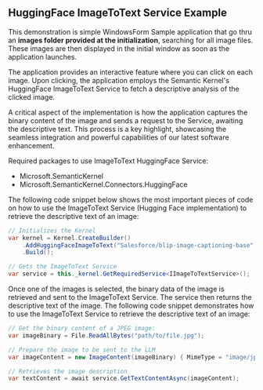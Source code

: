 ## HuggingFace ImageToText Service Example

This demonstration is simple WindowsForm Sample application that go thru an **images folder provided at the initialization**, searching for all image files. These images are then displayed in the initial window as soon as the application launches.

The application provides an interactive feature where you can click on each image. Upon clicking, the application employs the Semantic Kernel's HuggingFace ImageToText Service to fetch a descriptive analysis of the clicked image.

A critical aspect of the implementation is how the application captures the binary content of the image and sends a request to the Service, awaiting the descriptive text. This process is a key highlight, showcasing the seamless integration and powerful capabilities of our latest software enhancement.

Required packages to use ImageToText HuggingFace Service:

- Microsoft.SemanticKernel
- Microsoft.SemanticKernel.Connectors.HuggingFace

The following code snippet below shows the most important pieces of code on how to use the ImageToText Service (Hugging Face implementation) to retrieve the descriptive text of an image:

```csharp {"id":"01J6KPBKGF5YFP417DR486WEP7"}
// Initializes the Kernel
var kernel = Kernel.CreateBuilder()
	.AddHuggingFaceImageToText("Salesforce/blip-image-captioning-base")
    .Build();

// Gets the ImageToText Service
var service = this._kernel.GetRequiredService<IImageToTextService>();
```

Once one of the images is selected, the binary data of the image is retrieved and sent to the ImageToText Service. The service then returns the descriptive text of the image. The following code snippet demonstrates how to use the ImageToText Service to retrieve the descriptive text of an image:

```csharp {"id":"01J6KPBKGF5YFP417DR5FBZGGS"}
// Get the binary content of a JPEG image:
var imageBinary = File.ReadAllBytes("path/to/file.jpg");

// Prepare the image to be sent to the LLM
var imageContent = new ImageContent(imageBinary) { MimeType = "image/jpeg" };

// Retrieves the image description
var textContent = await service.GetTextContentAsync(imageContent);
```
